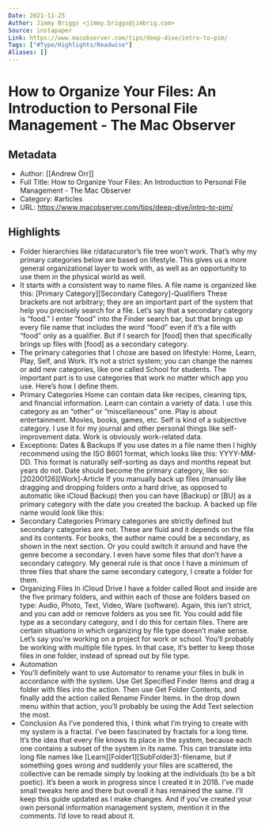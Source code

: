 ```yaml
---
Date: 2021-11-25
Author: Jimmy Briggs <jimmy.briggs@jimbrig.com>
Source: instapaper
Link: https://www.macobserver.com/tips/deep-dive/intro-to-pim/
Tags: ["#Type/Highlights/Readwise"]
Aliases: []
---
```

# How to Organize Your Files: An Introduction to Personal File Management - The Mac Observer

## Metadata
- Author: [[Andrew Orr]]
- Full Title: How to Organize Your Files: An Introduction to Personal File Management - The Mac Observer
- Category: #articles
- URL: https://www.macobserver.com/tips/deep-dive/intro-to-pim/

## Highlights
- Folder hierarchies like r/datacurator’s file tree won’t work. That’s why my primary categories below are based on lifestyle. This gives us a more general organizational layer to work with, as well as an opportunity to use them in the physical world as well.
- It starts with a consistent way to name files. A file name is organized like this:
  [Primary Category][Secondary Category]-Qualifiers
  These brackets are not arbitrary; they are an important part of the system that help you precisely search for a file. Let’s say that a secondary category is “food.” I enter “food” into the Finder search bar, but that brings up every file name that includes the word “food” even if it’s a file with “food” only as a qualifier. But if I search for [food] then that specifically brings up files with [food] as a secondary category.
- The primary categories that I chose are based on lifestyle: Home, Learn, Play, Self, and Work. It’s not a strict system; you can change the names or add new categories, like one called School for students. The important part is to use categories that work no matter which app you use. Here’s how I define them.
- Primary Categories
  Home can contain data like recipes, cleaning tips, and financial information.
  Learn can contain a variety of data. I use this category as an “other” or “miscellaneous” one.
  Play is about entertainment. Movies, books, games, etc.
  Self is kind of a subjective category. I use it for my journal and other personal things like self-improvement data.
  Work is obviously work-related data.
- Exceptions: Dates & Backups
  If you use dates in a file name then I highly recommend using the ISO 8601 format, which looks like this: YYYY-MM-DD. This format is naturally self-sorting as days and months repeat but years do not. Date should become the primary category, like so:
  [20200126][Work]-Article
  If you manually back up files (manually like dragging and dropping folders onto a hard drive, as opposed to automatic like iCloud Backup) then you can have [Backup] or [BU] as a primary category with the date you created the backup. A backed up file name would look like this:
- Secondary Categories
  Primary categories are strictly defined but secondary categories are not. These are fluid and it depends on the file and its contents. For books, the author name could be a secondary, as shown in the next section. Or you could switch it around and have the genre become a secondary. I even have some files that don’t have a secondary category. My general rule is that once I have a minimum of three files that share the same secondary category, I create a folder for them.
- Organizing Files
  In iCloud Drive I have a folder called Root and inside are the five primary folders, and within each of those are folders based on type: Audio, Photo, Text, Video, Ware (software). Again, this isn’t strict, and you can add or remove folders as you see fit. You could add file type as a secondary category, and I do this for certain files.
  There are certain situations in which organizing by file type doesn’t make sense. Let’s say you’re working on a project for work or school. You’ll probably be working with multiple file types. In that case, it‘s better to keep those files in one folder, instead of spread out by file type.
- Automation
- You’ll definitely want to use Automator to rename your files in bulk in accordance with the system. Use Get Specified Finder Items and drag a folder with files into the action. Then use Get Folder Contents, and finally add the action called Rename Finder Items. In the drop down menu within that action, you’ll probably be using the Add Text selection the most.
- Conclusion
  As I’ve pondered this, I think what I’m trying to create with my system is a fractal. I’ve been fascinated by fractals for a long time. It’s the idea that every file knows its place in the system, because each one contains a subset of the system in its name. This can translate into long file names like [Learn][Folder1][SubFolder3]-filename, but if something goes wrong and suddenly your files are scattered, the collective can be remade simply by looking at the individuals (to be a bit poetic).
  It’s been a work in progress since I created it in 2018. I’ve made small tweaks here and there but overall it has remained the same. I’ll keep this guide updated as I make changes. And if you’ve created your own personal information management system, mention it in the comments. I’d love to read about it.
